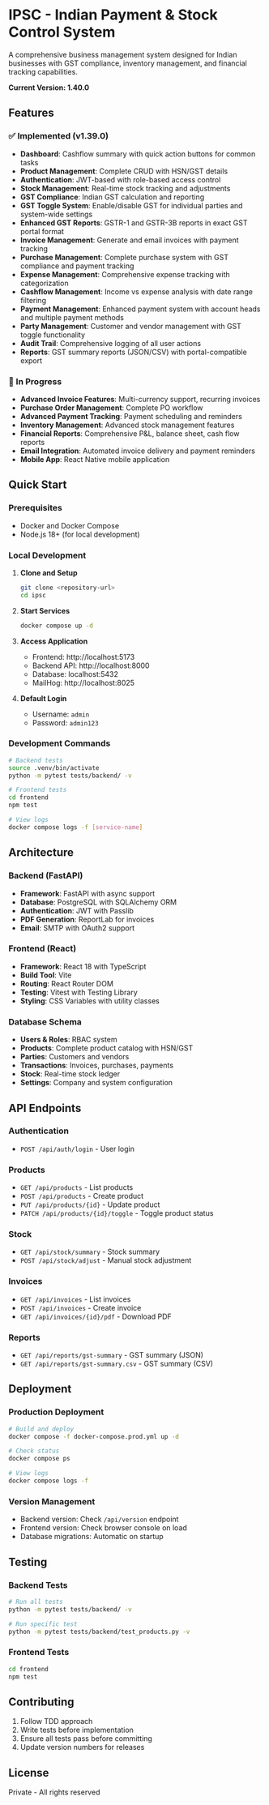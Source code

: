 # IPSC - Indian Payment & Stock Control System

A comprehensive business management system designed for Indian businesses with GST compliance, inventory management, and financial tracking capabilities.

**Current Version: 1.40.0**

## Features

### ✅ Implemented (v1.39.0)
- **Dashboard**: Cashflow summary with quick action buttons for common tasks
- **Product Management**: Complete CRUD with HSN/GST details
- **Authentication**: JWT-based with role-based access control
- **Stock Management**: Real-time stock tracking and adjustments
- **GST Compliance**: Indian GST calculation and reporting
- **GST Toggle System**: Enable/disable GST for individual parties and system-wide settings
- **Enhanced GST Reports**: GSTR-1 and GSTR-3B reports in exact GST portal format
- **Invoice Management**: Generate and email invoices with payment tracking
- **Purchase Management**: Complete purchase system with GST compliance and payment tracking
- **Expense Management**: Comprehensive expense tracking with categorization
- **Cashflow Management**: Income vs expense analysis with date range filtering
- **Payment Management**: Enhanced payment system with account heads and multiple payment methods
- **Party Management**: Customer and vendor management with GST toggle functionality
- **Audit Trail**: Comprehensive logging of all user actions
- **Reports**: GST summary reports (JSON/CSV) with portal-compatible export

### 🚧 In Progress
- **Advanced Invoice Features**: Multi-currency support, recurring invoices
- **Purchase Order Management**: Complete PO workflow
- **Advanced Payment Tracking**: Payment scheduling and reminders
- **Inventory Management**: Advanced stock management features
- **Financial Reports**: Comprehensive P&L, balance sheet, cash flow reports
- **Email Integration**: Automated invoice delivery and payment reminders
- **Mobile App**: React Native mobile application

## Quick Start

### Prerequisites
- Docker and Docker Compose
- Node.js 18+ (for local development)

### Local Development

1. **Clone and Setup**
   ```bash
   git clone <repository-url>
   cd ipsc
   ```

2. **Start Services**
   ```bash
   docker compose up -d
   ```

3. **Access Application**
   - Frontend: http://localhost:5173
   - Backend API: http://localhost:8000
   - Database: localhost:5432
   - MailHog: http://localhost:8025

4. **Default Login**
   - Username: `admin`
   - Password: `admin123`

### Development Commands

```bash
# Backend tests
source .venv/bin/activate
python -m pytest tests/backend/ -v

# Frontend tests
cd frontend
npm test

# View logs
docker compose logs -f [service-name]
```

## Architecture

### Backend (FastAPI)
- **Framework**: FastAPI with async support
- **Database**: PostgreSQL with SQLAlchemy ORM
- **Authentication**: JWT with Passlib
- **PDF Generation**: ReportLab for invoices
- **Email**: SMTP with OAuth2 support

### Frontend (React)
- **Framework**: React 18 with TypeScript
- **Build Tool**: Vite
- **Routing**: React Router DOM
- **Testing**: Vitest with Testing Library
- **Styling**: CSS Variables with utility classes

### Database Schema
- **Users & Roles**: RBAC system
- **Products**: Complete product catalog with HSN/GST
- **Parties**: Customers and vendors
- **Transactions**: Invoices, purchases, payments
- **Stock**: Real-time stock ledger
- **Settings**: Company and system configuration

## API Endpoints

### Authentication
- `POST /api/auth/login` - User login

### Products
- `GET /api/products` - List products
- `POST /api/products` - Create product
- `PUT /api/products/{id}` - Update product
- `PATCH /api/products/{id}/toggle` - Toggle product status

### Stock
- `GET /api/stock/summary` - Stock summary
- `POST /api/stock/adjust` - Manual stock adjustment

### Invoices
- `GET /api/invoices` - List invoices
- `POST /api/invoices` - Create invoice
- `GET /api/invoices/{id}/pdf` - Download PDF

### Reports
- `GET /api/reports/gst-summary` - GST summary (JSON)
- `GET /api/reports/gst-summary.csv` - GST summary (CSV)

## Deployment

### Production Deployment
```bash
# Build and deploy
docker compose -f docker-compose.prod.yml up -d

# Check status
docker compose ps

# View logs
docker compose logs -f
```

### Version Management
- Backend version: Check `/api/version` endpoint
- Frontend version: Check browser console on load
- Database migrations: Automatic on startup

## Testing

### Backend Tests
```bash
# Run all tests
python -m pytest tests/backend/ -v

# Run specific test
python -m pytest tests/backend/test_products.py -v
```

### Frontend Tests
```bash
cd frontend
npm test
```

## Contributing

1. Follow TDD approach
2. Write tests before implementation
3. Ensure all tests pass before committing
4. Update version numbers for releases

## License

Private - All rights reserved
